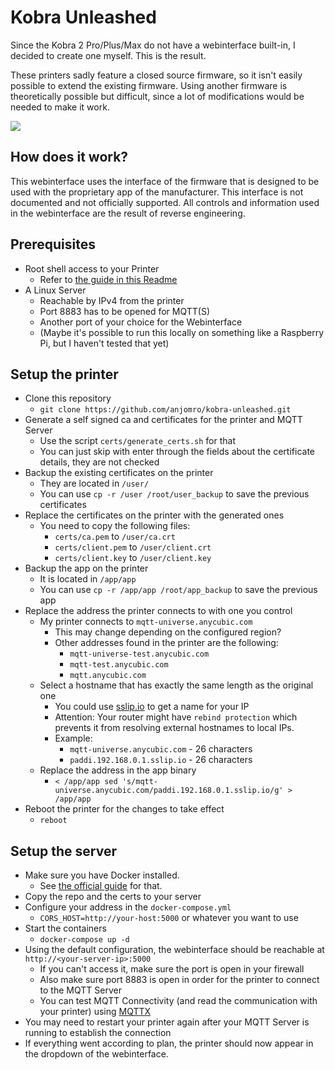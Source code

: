 # Kobra Unleashed

Since the Kobra 2 Pro/Plus/Max do not have a webinterface built-in, I decided to create one myself. This is the result.

These printers sadly feature a closed source firmware, so it isn't easily possible to extend the existing firmware.
Using another firmware is theoretically possible but difficult, since a lot of modifications would be needed to make it
work.


![](https://raw.githubusercontent.com/anjomro/kobra-unleashed/master/img/kobra-unleashed-idle.png)

## How does it work?

This webinterface uses the interface of the firmware that is designed to be used with the proprietary app of the
manufacturer. This interface is not documented and not officially supported. All controls and information used in the
webinterface are the result of reverse engineering.

## Prerequisites

- Root shell access to your Printer
  - Refer to [the guide in this Readme](https://github.com/ultimateshadsform/Anycubic-Kobra-2-Series-Firmware)
- A Linux Server
  - Reachable by IPv4 from the printer
  - Port 8883 has to be opened for MQTT(S)
  - Another port of your choice for the Webinterface
  - (Maybe it's possible to run this locally on something like a Raspberry Pi, but I haven't tested that yet)

## Setup the printer
- Clone this repository
  - `git clone https://github.com/anjomro/kobra-unleashed.git`
- Generate a self signed ca and certificates for the printer and MQTT Server
  - Use the script `certs/generate_certs.sh` for that
  - You can just skip with enter through the fields about the certificate details, they are not checked
- Backup the existing certificates on the printer
  - They are located in `/user/`
  - You can use `cp -r /user /root/user_backup` to save the previous certificates
- Replace the certificates on the printer with the generated ones
  - You need to copy the following files:
    - `certs/ca.pem` to `/user/ca.crt`
    - `certs/client.pem` to `/user/client.crt`
    - `certs/client.key` to `/user/client.key`
- Backup the app on the printer
  - It is located in `/app/app`
  - You can use `cp -r /app/app /root/app_backup` to save the previous app
- Replace the address the printer connects to with one you control
  - My printer connects to `mqtt-universe.anycubic.com`
    - This may change depending on the configured region?
    - Other addresses found in the printer are the following:
      - `mqtt-universe-test.anycubic.com`
      - `mqtt-test.anycubic.com`
      - `mqtt.anycubic.com`
  - Select a hostname that has exactly the same length as the original one
    - You could use [sslip.io](https://sslip.io/) to get a name for your IP
    - Attention: Your router might have `rebind protection` which prevents it from resolving external hostnames to local IPs. 
    - Example:
      - `mqtt-universe.anycubic.com` - 26 characters
      - `paddi.192.168.0.1.sslip.io` - 26 characters
  - Replace the address in the app binary
    - `< /app/app sed 's/mqtt-universe.anycubic.com/paddi.192.168.0.1.sslip.io/g' > /app/app`
- Reboot the printer for the changes to take effect
  - `reboot`

## Setup the server
- Make sure you have Docker installed.
  - See [the official guide](https://docs.docker.com/desktop/install/linux-install/) for that.
- Copy the repo and the certs to your server
- Configure your address in the `docker-compose.yml`
  - `CORS_HOST=http://your-host:5000` or whatever you want to use
- Start the containers
  - `docker-compose up -d`
- Using the default configuration, the webinterface should be reachable at `http://<your-server-ip>:5000`
  - If you can't access it, make sure the port is open in your firewall
  - Also make sure port 8883 is open in order for the printer to connect to the MQTT Server
  - You can test MQTT Connectivity (and read the communication with your printer) using [MQTTX](https://mqttx.app/) 
- You may need to restart your printer again after your MQTT Server is running to establish the connection
- If everything went according to plan, the printer should now appear in the dropdown of the webinterface.